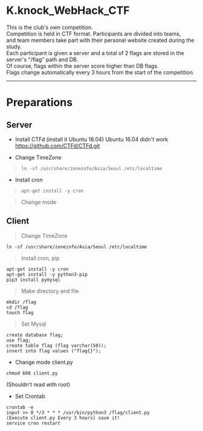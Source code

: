 # K.knock_WebHack_CTF   

This is the club's own competition.   
Competition is held in CTF format. Participants are divided into teams,   
and team members take part with their personal website created during the study.   
Each participant is given a server and a total of 2 flags are stored in the server's "/flag" path and DB.   
Of course, flags within the server score higher than DB flags.   
Flags change automatically every 3 hours from the start of the competition.   
   
   
   
***
# Preparations

## Server
- Install CTFd  (install it Ubuntu 18.04) Ubuntu 16.04 didn't work   
https://github.com/CTFd/CTFd.git


- Change TimeZone
> ```
> ln -sf /usr/share/zoneinfo/Asia/Seoul /etc/localtime
> ```

- Install cron
> ```
> apt-get install -y cron
> ```

> Change mode 

## Client
> Change TimeZone
```
ln -sf /usr/share/zoneinfo/Asia/Seoul /etc/localtime
```
> Install cron, pip
```
apt-get install -y cron
apt-get install -y python3-pip
pip3 install pymysql
```

> Make directory and file
```
mkdir /flag
cd /flag
touch flag
```

> Set Mysql
```
create database flag;
use flag;
create table flag (flag varchar(50));
insert into flag values ("flag{}");
```

- Change mode client.py
```
chmod 600 client.py
```
(Shouldn't read with root)

- Set Crontab
```
crontab -e
input >> 0 */3 * * * /usr/bin/python3 /flag/client.py
(Execute client.py Every 3 hours) save it!
service cron restart
```

